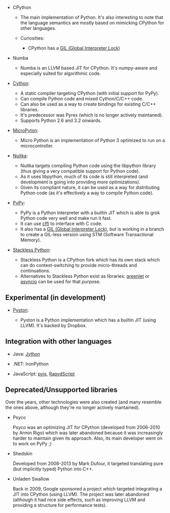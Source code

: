 

* CPython

    - The main implementation of Python. It's also interesting to note that the language semantics are mostly based on mimicking CPython for other languages. 

    * Curiosities:
    
        - CPython has a [GIL (Global Interpreter Lock)](gil.md)

* Numba

    - Numba is an LLVM based JIT for CPython. It's numpy-aware and especially suited for algorithmic code. 


* [Cython](http://cython.org/): 

    - A static compiler targeting CPython (with initial support for PyPy).
    - Can compile Python code and mixed Cython/C/C++ code.
    - Can also be used as a way to create bindings for existing C/C++ libraries.
    - It's predecessor was Pyrex (which is no longer actively maintaned).
    - Supports Python 2.6 and 3.2 onwards.
    
* [MicroPyton](https://micropython.org/):

    - Micro Python is an implementation of Python 3 optimized to run on a microcontroller.

* [Nuitka](http://nuitka.net/):

    - Nuitka targets compiling Python code using the libpython library (thus giving a very compatible support for Python code).
    - As it uses libpython, much of its code is still interpreted (and development is going into providing more optimizations).
    - Given its compliant nature, it can be used as a way for distributing Python code (as it's effectively a way to compile Python code).
    
* [PyPy](http://pypy.org/):

    - PyPy is a Python interpreter with a builtin JIT which is able to grok Python code very well and make run it fast.
    - It can use [cffi](https://cffi.readthedocs.org/) to interface with C code.
    - It also has a [GIL (Global Interpreter Lock)](gil.md), but is working in a branch to create a GIL-less version using STM (Software Transactional Memory).
    
* [Stackless Python](http://www.stackless.com/):

    - Stackless Python is a CPython fork which has its own stack which can do context-switching to provide micro-threads and continuations.
    - Alternatives to Stackless Python exist as libraries: [greenlet](https://greenlet.readthedocs.org/) or [asyncio](https://docs.python.org/3/library/asyncio.html) can be used for that purpose.
    


Experimental (in development)
------------------------------- 

* [Pyston](https://github.com/dropbox/pyston):

    * Pyston is a Python implementation which has a builtin JIT (using LLVM). It's backed by Dropbox.

Integration with other languages
---------------------------------

* Java: [Jython](http://www.jython.org)
    
* .NET: IronPython

* JavaScript: [pyjs](http://pyjs.org/), [RapydScript](http://rapydscript.pyjeon.com/)

Deprecated/Unsupported libraries
----------------------------------

Over the years, other technologies were also created (and many resemble the ones above, although they're no longer actively mantained). 


* Psyco

    Psyco was an optimizing JIT for CPython (developed from 2006-2010 by Armin Rigo) which was later abandoned because it was increasingly harder to maintain given its approach.
    Also, its main developer went on to work on PyPy ;) 
    
* Shedskin

    Developed from 2008-2013 by Mark Dufour, it targeted translating pure (but implicitly typed) Python into C++.

* Unladen Swallow

    Back in 2009, Google sponsored a project which targeted integrating a JIT into CPython (using LLVM). 
    The project was later abandoned (although it had nice side effects, such as improving LLVM and providing a structure for performance tests).